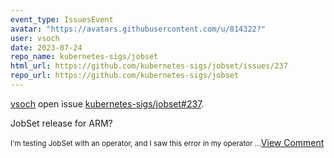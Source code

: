 ```yaml
---
event_type: IssuesEvent
avatar: "https://avatars.githubusercontent.com/u/814322?"
user: vsoch
date: 2023-07-24
repo_name: kubernetes-sigs/jobset
html_url: https://github.com/kubernetes-sigs/jobset/issues/237
repo_url: https://github.com/kubernetes-sigs/jobset
---
```


<a href='https://github.com/vsoch' target='_blank'>vsoch</a> open issue <a href='https://github.com/kubernetes-sigs/jobset/issues/237' target='_blank'>kubernetes-sigs/jobset#237</a>.

<p>JobSet release for ARM?</p><small>I'm testing JobSet with an operator, and I saw this error in my operator...</small><a href='https://github.com/kubernetes-sigs/jobset/issues/237' target='_blank'>View Comment</a>